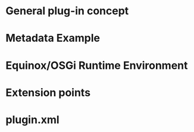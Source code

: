 # General plug-in concept
# Metadata Example
# Equinox/OSGi Runtime Environment
# Extension points
# plugin.xml